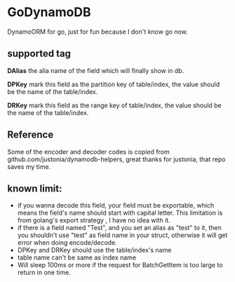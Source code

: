 # GoDynamoDB
DynamoORM for go, just for fun because I don't know go now.

## supported tag
**DAlias** the alia name of the field which will finally show in db.

**DPKey** mark this field as the partition key of table/index, the value should be the name of the table/index.

**DRKey** mark this field as the range key of table/index, the value should be the name of the table/index.

## Reference
Some of the encoder and decoder codes is copied from github.com/justonia/dynamodb-helpers, great thanks for justonia, that repo saves my time.

## known limit:
- if you wanna decode this field, your field must be exportable, which means the field's name should start with capital letter. This limitation is from golang's export strategy , I have no idea with it.
- if there is a field named "Test", and you set an alias as "test" to it, then you shouldn't use "test" as field name in your struct, otherwise it will get error when doing encode/decode.
- DPKey and DRKey should use the table/index's name
- table name can't be same as index name
- Will sleep 100ms or more if the request for BatchGetItem is too large to return in one time.



